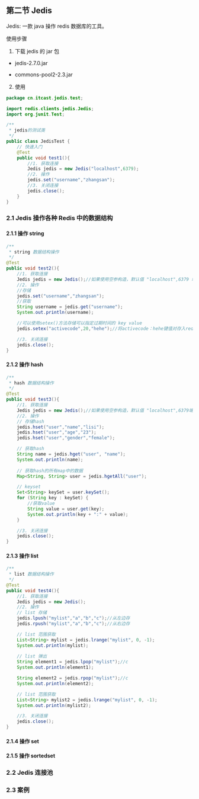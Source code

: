 ## 第二节 Jedis

Jedis: 一款 java 操作 redis 数据库的工具。

使用步骤

1) 下载 jedis 的 jar 包

* jedis-2.7.0.jar

* commons-pool2-2.3.jar

2) 使用

```java
package cn.itcast.jedis.test;

import redis.clients.jedis.Jedis;
import org.junit.Test;

/**
 * jedis的测试类
 */
public class JedisTest {
    // 快速入门
    @Test
    public void test1(){
        //1. 获取连接
        Jedis jedis = new Jedis("localhost",6379);
        //2. 操作
        jedis.set("username","zhangsan");
        //3. 关闭连接
        jedis.close();
    }    
}    
```    
    
### 2.1 Jedis 操作各种 Redis 中的数据结构    

#### 2.1.1 操作 string  

```java
/**
 * string 数据结构操作
 */
@Test
public void test2(){
    //1. 获取连接
    Jedis jedis = new Jedis();//如果使用空参构造，默认值 "localhost",6379 端口
    //2. 操作
    //存储
    jedis.set("username","zhangsan");
    //获取
    String username = jedis.get("username");
    System.out.println(username);

    //可以使用setex()方法存储可以指定过期时间的 key value
    jedis.setex("activecode",20,"hehe");//将activecode：hehe键值对存入redis，并且20秒后自动删除该键值对

    //3. 关闭连接
    jedis.close();
}
```

#### 2.1.2 操作 hash  

```java
/**
 * hash 数据结构操作
 */
@Test
public void test3(){
    //1. 获取连接
    Jedis jedis = new Jedis();//如果使用空参构造，默认值 "localhost",6379端口
    //2. 操作
    // 存储hash
    jedis.hset("user","name","lisi");
    jedis.hset("user","age","23");
    jedis.hset("user","gender","female");

    // 获取hash
    String name = jedis.hget("user", "name");
    System.out.println(name);
    
    // 获取hash的所有map中的数据
    Map<String, String> user = jedis.hgetAll("user");

    // keyset
    Set<String> keySet = user.keySet();
    for (String key : keySet) {
        //获取value
        String value = user.get(key);
        System.out.println(key + ":" + value);
    }

    //3. 关闭连接
    jedis.close();
}
```


#### 2.1.3 操作 list

```java
/**
 * list 数据结构操作
 */
@Test
public void test4(){
    //1. 获取连接
    Jedis jedis = new Jedis();
    //2. 操作
    // list 存储
    jedis.lpush("mylist","a","b","c");//从左边存
    jedis.rpush("mylist","a","b","c");//从右边存

    // list 范围获取
    List<String> mylist = jedis.lrange("mylist", 0, -1);
    System.out.println(mylist);
    
    // list 弹出
    String element1 = jedis.lpop("mylist");//c
    System.out.println(element1);

    String element2 = jedis.rpop("mylist");//c
    System.out.println(element2);

    // list 范围获取
    List<String> mylist2 = jedis.lrange("mylist", 0, -1);
    System.out.println(mylist2);

    //3. 关闭连接
    jedis.close();
}
```


#### 2.1.4 操作 set

#### 2.1.5 操作 sortedset

  



### 2.2 Jedis 连接池
    
    
### 2.3 案例    
    
    
    